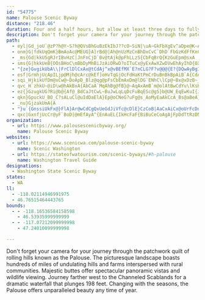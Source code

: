 ```yaml
---
id: "54775"
name: Palouse Scenic Byway
distance: "218.46"
duration: Four and a half hours, but allow at least three days to fully experience the byway.
description: Don't forget your camera for your journey through the patchwork quilt of rolling hills known as the Palouse. The picturesque landscape boasts hundreds of miles of undulating hills and farms interspersed with rural communities. Majestic buttes offer spectacular panoramic vistas and wildlife viewing. Journey farther west to the Channeled Scablands for a dramatic waterfall that plunges 198 feet. Changing with the seasons, the Palouse offers unparalleled beauty any time of year.
path:
  - eyl|Gd_joU`@zP?h@Y~S?h@QVsBhGuBzEkIbJ??cO~SiN|\uA~GkFbXgEv^aDpe@K~AuApRc@dSOjF[hv@_@rUIv@gD~Z]zCId@wCpSoBfIEPSfB]nD_@fL?ThChWjF~J|OdUHXdBdEdCnJHVrQhbAzPtcADb@|Cp\JbBChBg@fPGbAMhAkDvUg@hDQbBKdAwAbNk@fZA~@@L~Ex`@dOng@fSla@
  - onm}G|fdkUqQmK}BmAoAc@MEUG}A]rBd@|Ah@nUzMzCnBhDxCvC`DhD`FbGzKdFfKnCpEnAfBb@f@^d@\^`AjAhBbBXXr@n@hBrArFxC`E`Bn@Pb@Pn@L^LvCj@lJrBlRrDlKrAbCRrA?bDWnD}@`DuAxOqJ|EgC~@O~APhBp@fB`Bx@vAh@nBTxBn@tLd@dDjAbFrHxTnAfBrBxBlF`DbPrIrBn@lHdA`IpD~AnAtAjCf@rA^~AXfDE`DI|@}@zESdBKlC?lE^`c@EvDXvWPzCR~A\~Az@lC~AfDl@x@hGxGfC`DzFxIxAnCzB|CtD`GdAtAvHxHd^vUbE~CbAfAxA~BlAfCnArExAxH`L~e@lBzIjBhKfA~DnBzFfDxF|D`J`IzO`AhD|CxNfAhJXxDZ|GlCrlA\fIjAlJfC`OzCnO`B`GhUbv@xC`JrAlChCjE~Ytd@~BjDlLfO|@nAbAlC~@~DLjAdDhq@r@hGjAbFf@xAt@fBlAxBdBzB|A~A`BjA|RnMjFfFj\l^dCxD`BjDpAlEjAlGPrBLnBhAph@f@rH\lCr@zDx@fDdAlD`GxOdG|Nr[bz@d@z@|AbCzBbCbA|@`DrB|ZbOjp@dYdC|BjAhBz@xBl@vBdNhu@fBpMxGfu@HfD?jGEzAcCb_@]zDQtAi@jCy@zCmR~h@mBtGuBfJs@~DuAtKmAbLi@jDo@lDmBdGwFhNkA`Fc@zDShCkBr{@MbLDxFf@dJpKhz@n@nGb@xFXvGNpIT~|ADlBR~E`Kj_AZzH?lBYdHgAbHs@hCy@|BmAdC{KnPuApCsAfEu@`DkAnI[~HDfFXxFxLj_ArGnd@`Fb`@TrCTfFHjEOjIq@dIgCvPcB`Qs@zJi@vMSxGGlK@`KHlHR`Gj@`M|@bMx@fIjAhJvMz{@vN|aAXtA~ChVx@`Jn@hJ|@xSHxSGrF[`Q_@nI}Fn|A_@fGo@fH}@hHs@xDuAlHw@dDyXlcA_CzJaHbWgCtJ_AxEu@zFSxCYzIB~Cn@fMhAzGnkAllEe@g@|DvPh@jCrChSn@~FXfDnLnyBZ`Fn@dH~@jHlBxKh`@~hBhCtKfBzIpTjcAlB`Lr@hJZvJAbHsDfkBJdEXrEr@rFd@lBrAxDdHvMtBrDnCrGlAhE`J``@h@nB~AdExAxCbC|D`MrOjE~FlD`GhFpLzZbz@zVtp@fBfF|@|Cv@zEVfE|Av_@HtFQjFm@fGYxAwPhs@[fBo@fGO`E@dFRtGdEtkA`@l[
  - _ms{Gd|kkUSgRJrIBvHzC|JnFnCjD`Bv@tAjk@pFhLLzS{CbFqBrQ{KzGuEpm@sxA
  - sms{G|hkkUeB{OOsBHoC\mBbDyMhBiJzAiORwD?oITuCx@yExAwXZwDVwEhAyIhD{OXeAj@iAf@_Ad@i@hAy@lEcBxAoA\Ab@k@xFiLlByIp@{BjHoOlAyAz@w@fC{A`NuDx@o@bAgB`BmEjD{MjGiOnCgF|@{CZcDB_AIoBSkBKuBRiCTu@nCeFl@yAT_ANyA?mCoAuJGmDPmBN{@t@_Cn@kCNyCKuC?iA^oNToDNeAr@eD~@mBfCaEhDuEvM{InGmDdBwAlAsB`@mAvAeGrAaDd@sBh@mH?mAsAuLcCoPI_DBgGRmPAsAa@uEy@mGe@mB]q@eBaC_LcJuBqBc@y@_@sAWgBGyBgFIqEi@mBc@oGsB}CeB_QyMu@}@yP}WmBmCs@m@_Ae@iBWm@B{BZ_NdCuKdBmBLgNe@{l@mCcGSmB@yANiAR_A^gBfAiAz@yB|CmH`NgAnA_B|@yAXcCWmZgJaAU{BKiBVwAf@_Al@uNlMsCzBiA^iBRmC[q[mKaKsCeAM_FO{@OuAk@qEsCcBq@oCm@gD?wGlBwBRkABiBEsh@uEgACoAL{@X{ExCuMpFwGbCeM~DcEv@wEf@aBj@kBpAy@hAiDlHgBjCy@z@kBjAwCz@_BH{EQeBYi@YcA}@y@sAk@{AaJuZsA}FmCuNo@eBo@_A}@y@aAk@eAUg]mAeCYmAc@sGgEgE_E}SeXoC_EcBaDqIoRw@mAuBeCgBmAwHaEoA}@u@s@}@eAiAyByAaEqLcs@_@sCOyBGmB@eBt@ye@HoMOoDi@yDwDaRSsAOsDFaDj@oMf@uUsAqQa@kMrAeKvBcJNqHq@mFQwCkE}NeC{MyCcS}FcR{DiD}F{EuJfCrIi^Oyf@dCqH|DnCoAiAq@m@m@m@mAeAu@q@DEcDuCuAmAgHgI{C{C_BqCiAyAo@g@{HyEmUuOyEaCwB_@qB@aCVwBr@_GrCwDlAcAReDDcAG}AWo@SyKaFmDkAqOgCmi@eHqGgAcFmAsGyB{GyCcDgB}FyDiLuJsIaKgG{Ia[eg@iCgDsBmBuEwCuBo@eHsAuCyAaHyE_By@e`@qFsCy@y@a@qAmAq@_AyAqCma@ahA_FmJaCmDsWm\kAkAyQcOmGsG{GuK}DgHo@y@qC}BeBi@wCW_j@s@kF_@sGsAgXsHyAQ}CHeUrFaErAmFzCuDdD{a@`d@{DvDaB|@gA^qATsBCsKmBsGw@}ABmY`CcEj@sDdAsEfCyBrBcBfB{KzMmB`BoDhBcATgDX_BE_BUqBs@sWmN_CaAsCe@_QgAsr@qDsDe@yA_@sDmAcEmC{IyGch@_a@}DmD}B_DsBqEo@qBs@sCiXotAu@sDi@eBs@aBaEgFoRgT{BoCaBmCoAeDcA{EUkBmCgd@_@qCo@sCaBiDcBqB_GmEk@YoCm@e@_@OYm@sBaBmLYm@g@KmHv@O}ElAK
  - "{ze}GvgikUbA\\|FrClDlCxAx@tCdAj^x@vBEfMX`E?nCLG?F?v@@@{E?{DQwAyBgIs@aBs@kAu@iBgDoKe@_C_@sFY_Co@sD}@{BoCaFaEqJyBaKYo@[s@]WiHEgCDe@e@WmAa@_G}BeU}BuLo@sEiAiUiDwZcC{Q}EeZsCiOcCmJsAuEiA}BiAsEyCcHs@mCaBuNeGwWy@eHYyGW{CkA{DiBuFaDyGqL}TwBsGy@qAcJ{Ge@_CCuAHed@IsBu@_BeKyJiEuE}CgEwBgFoDsHiOqWeA_COqADaDZmBdH}KOkAq@iNUqBs@eCmNoHmByAeMgO{@{AwCuGqFoNuByIwAsGoCuI}A_D}GgLi@uCM_AAwAM}hAK_Ee@eEy@yDaI}WkEoMeBaCqNiO}CeEcBaDkAmDkAsFmFaj@iDea@sFgl@wBqWeAeIsCuLSeASgCHyE~Bs{@|@kUB_DKeHWuHUmBmAyBqEuFa@}@_@oBGwCQuc@EkAOy@}@}BwHeN_@iAIaANoHVsEjBmKXuD@kBl@oGh@}D^cBh@}AfDgGlGgIxDyGrAwCfEkLxIkYjD}Jx@_DZsBTam@VqI^{Cb@uBtGgWjA}Fn@yFrEak@^sBrAsDd@y@p@y@jA_AlDyAdOgExA_AxAkB`HiOnAgB|@q@~Au@nA]dLM|AYbC}AnAuBbFuOh@qDBiB}@iOUgGmGca@MyA?uAHwAh@aCn@wArAoAxAe@lFLf@^Vr@f@fHTp@d@L|I?r@MAan@uHKgDm@eEqA{FsCu@McACy@x@y@rAmJnX}@xByDfHqHbMsBlCsCpB}Bf@cDGmGsAwBM{@Dy@Ry@XcAn@qJbHoBfCmDbKsBxEmA`BcA~@kPtHaEbC_EnCyAdBcEfJ_AfAm@b@eAZw@BuAW_BaAkGeG_SiQwd@ec@yCsB}DsAuDm@wC?yRrAmC~@qHhFs@X_CVgDD_Cl@eAx@}AzBw@jDKxAErBNzE|AfZpBtK|@hDl@dEDxCEnCOdBY|Ai@fBm@nAeDvFw@z@_Ap@o@R}@JiB?sB`@yB|Ay@lAeAlC_@~AyBhNcBzIkEnNo@xAuB`Ds@p@gCjB_Br@iCj@cDFwZ_CcCFyA^mAh@sAfAiA~Au@zAo@lBi@hCi@hFc@xBu@fB}BfCiAn@iAXk@FgCYmF{CsCqB}CkAsC[}BCeEp@cAXcAf@}CbCoCzCeLlNgD`FmEzIoB~CmAlA_BdAiA`@yCVs@KcCm@wF}C_Cy@wBa@sB?_ADaJzAcBd@gKrBiFd@]\\Sr@[vH?fEJfHl@tYoa@jBcCTgB^iCvAmAhA{B~CgBlEmEfM}@pBa@l@i@l@iAr@cB^cBG{@MyAw@cQgNcCuAsA_@eAMgCBo@NaDrAeAz@eAdBy@dBgH|UgAxBkAlB}ClCcBv@oBf@qu@xDeCTgFhAcFfBcDfBcD`CaYtUgDxAiB^_C@sCYsCgA{BaBoAyA_BqCi@sAsDmL_BoDyAsBiAkAgBmAgDmAkBWgFAgD_@cEkAwBgAkDsC}AaBqMyRwAaB_EgDiAm@cAi@sD{@wBQiD?mBV_B^}Bz@sBlAgHjGeq@tm@so@lg@{XtTmDzC{Z|]sFbHiBrDiBxEyQlg@iB`DmDlEmCxBeBdA}CjAeKxAgCr@yDtBcD~CcSzV_CrBmE`DwBfAuXdKqCfAkAx@uDlDyAdB}GtIy@xAmA~C[rAs@nFO~FDnBNxBTjBjGd_@lFh]bBfHlI~Vn@jD\\hId@hZ?tGe@`CkGlSy@tAoBdC_CpDaCzFcChH{BrFkKbSsAvBs@r@O`GiX?eKLoAP}Ax@cBqDmBiGa@s@{JuJsA_AcCk@_c@{DiDs@gCkAoRaMiRuOoAsAwCuDwGaLu@eBi@eB]{AoDaVeAyDyMqYuNy]iC{EoIgMoRc[mBuBkA_AwF}DmBgAmBm@sFw@oImBqDaBgGyDmEeDiAmASa@u@eCgB}IQqBCwANiB`Fe\\T}CHgBN{NOgBo@wCsBwFsCaGsAwD{Kya@_@gBo@uLyAyIgTwbAoQyd@mDoLcGiJ}BsEu^}v@i@}AEcEDmKJyAvAmJZcDLeC?yDe@}WzNseBNwCCoCa@qKYaC}@{Ec@kDaBeSaFiUe@sGSuAe@oAm@{@_DqC}@mAiFoJw@gAo@]iEE}Aa@mCmB_E_Ca[kSy@_@oA_@oK_BuAe@}@sAyC_HaG{H}EuIcAeAoEoDs@eAUc@gBaFcBgHo@aBy@_AyFeEi@o@m@wBUGmD@yA{AsAsCm@q@WSiBEDaFoK?A_D"
  - esf|GrmhjUcApILjp@Mjh@cArc@kEf]oHvTqGjOcFdHaKtPmCrDuBnBkBpAiB`A{CdAmB^gGl@mF~@sA^uAj@e^~PsDxBwDhB}F|D}HjGoBzB{ArCo@dBiAdF_@`EEtC?dBPrDzEto@FtCE|DK`B_BrJ}B`L_AzCsAfDy@vAmA`BuAxAyBxAwOlI{BjBkDpDgQfY}BfE{JnPyTlc@_B~DqEhOwYxdAoE`NwB`FsCpFeZzg@sCrCyQtKwHhF_A~@sHdGaF`DwCbAyGfBqgA~XiR~HsEzB{d@rKmNxCwLxCsBt@}IrE_O`HwElCo@~@wCjCwInJi@`AaMbZiBxDiA`BiAjAgBjAoDlAmf@lGyA@gBOwNyCgDc@oCPyAXcAd@yBlB{BjD_Vzg@sAdCyAzBeAdA}@r@iBdAqA`@{CXsGHiH^kClAs@n@s@dAk@rA_@dAu@lDM~AU~Ig@xCe@vAo@nAmBhB}Ad@_BDoBe@i@[aHaGcCeAyFy@]K_BFmCp@s@^oAlAs@~@k@lAcAxDOpAIrB[|QKlEQ`Bo@|AoAtBCR}AxCu@j@mMe@cQW?Bw@E
  - sqi_HjkikUfDm@xCw@~DoApD_Blz@qg@pFsCbEmAxDm@lDG`ENhC\lCp@~Bx@xDzB~_@tYzGnEhJ`HnGjEbFnCjn@tWb~@d_@vDfB`EvAvHnDfz@~\xBr@bDj@bEjApI`AjHPpQaAbN}BdBm@hEy@dD_@|F_@fHMxYdAxFE`Nt@hC?`HV|FCfGNhEXpJXlDKdM`@pHSlCH~R?zYEz`@WjJDxEKlCHdNQfFSlLFfEYxTPxPYfj@Ild@UxDFfDKbLv@`CDnvAxU|Fd@zHRxIIpqCyOvGm@xE_AvGuBzDkBfHmE|CeCvCoCvk@yo@tQ{SrDiDpJmHlDwBvHuDrDyAri@qQzYgKpNqE|EgA~H{@tCI~pAMjLm@fJ}ArGgBjGeCrE{BbC{A~GeF~BsBbJeKvCcErDaGrCqFrBoEfE_Lbd@evA~CqHlBuCrA_BzD{C|@e@bCcAaEhB
  - qvc_H`zhkU~@iD\w@hAkBxA{AbCaA`MqAhBg@fB}@~AqAxAmB`m@olAtBwCdYu\lKsKl@gAh@_B~@yGTy@rA{B|CsExAsDxAsFXsBXyDh@uNI_Eu@}L}Aq]EsFJsD^aE|@mF`Kkf@xAqJlAsMTsDEgBWkCQuD?sCNyC~@eGrAmDrAsBdAmAxAgAtAq@veAcRdA_@fBaAfHsG|AuBfKuTjAkBlB{B|@_Bd@_BXeCn@qKZsFLsDIkBe@{G@uDHeBfDgWj@oDv@yCdA{CbBcDbA{AhAqAlC{BxEgClm@wYzCkBhEyDvW_Xx@cAZo@\sBD_A?qGT{Bl@sAxFgH|A_BrB_BvIoEhEyCnI{G|BwBpMwN
  - ez{}GzugkUG?Ri@b@{Af@_BdCaJtCwL~BuJwLqLqDcFuBqESc@gS}b@UW_EqEwKuI{JyMmBaAqJLm@wA_@kCg@{@qBcBWg@P}FuCsQi@uFGsHqEDwAs@{@Dg@l@{@FgB?eDlDqBr@_BEmHoEmMZgDu@cJqGmDaAwCD_OrDcDE{MaJc@?Qg@cHkFaCiBcA_@gDD_JbBeEg@gI?cD{@_EDiEdA_@Hc@rc@cFC_HC_JYmJEmJhAmC[uMuEw@YqCDqBn@qFD{@YmBaEJsXDsJQev@[sWYwEmAuEmAiB_EmDc`@_c@_@EWm@gGmH_DqFqEgJ_CmD{IkKIm@gEmDmB?UDeCvBmBfDyAnAiEb@iKdABA}BTeIjBa@Rw@`@[o@q@Sc@cGeByG_EcKC{@U?wF_My@iAwGuIqDsHgEiLSg@yNk`@uBaJcEoW{AgEu@sAm@eA{CuDiFsDqHyBcDkCcNuR_D_CiF}AkDEeSD_FwA_f@gSQcA_IuCmMwKg@{@cGgFBBoBcBeAEC[iEKiD?oAEsCGEkHKuH
  - qkn}GpuckU_BO_C?sALuCl@uIdDaElA}Ep@oCNeG?uFg@s_AoMyEaAkCcA_Bs@aBeA}@s@i@_@WWSOiAgAu]sc@mDcEcCaByDyA}Ck@mFOiBHqDr@
  - _nu}GjzakUmA{A
  - "}u`{GnssiUkFx@}FlA}Ar@wCdCgQxUeGdJiVfc@cDlE}CzCoB|AaCxAiCx@oUrFcDnBmBdCcE`Hy\\lm@}ExJkA`DcAfDgAfFq@~Ei@|FIlDI~H?fp@ElD]tEk@`F}ArIsD|NiDfOiBzGm@hBeB|DaBrCeBdC}EhFml@jj@kHfH}BzCoBbDoBfEcBbFoa@|gA}AnCoAvAy@r@}BfAkAVcBL{LX}ASgAYaOmIyB{AiBqB{HcNsEmG}DqDmFmDeO{Fyd@uP}Bk@yESwCHoBR{EtAeCjAwCtB_B|AiAtAkMfS_HzJ_DfDqZdYgCvAkCr@{Jj@mBZgD~@eBv@qIxE{ErCuDrCwC`DoAfBiBdDuMdZwAlC_D~DsBnBiA|@aExBuAf@mE|@}DFiRs@mB?yBXkA^}Ar@oBlBsDtEmApAiCjBcBl@gBXoRdAyEtAmAp@wCdCqA`BkTp[yB~B{BrAyAf@wBVuA@}BUcBi@sUiL{HgEaHaD_Cg@wDQiCJaFx@uDfBcQvMoe@v_@wDpC_Bx@qA`@uC`@id@y@_PMmEPeN~@qLNwDu@iDmAgHgEOK{BkDkB_DaB}CqAmC_@qAEMsAwFc@wCCe@G_Ai@iJQqEA_AGsDLkGNcI\\mPCQa@wE?CYmDw@wBcB}BMGQWsBo@D@~BdAbB`Cp@vCl@pCf@|BE|A[dOa@vTNdEFlDr@lKXfFnBzGR~@JPFVhAtBLVd@bAl@`Ap@nAx@nAdBxCTPNJ~@r@bAv@VNpBlA"
  - qxc|GxnfjUcCr@yF`BoD|@mEfAyA^{EnAuEL{IkHcFaF{BiBuCeCoAgAjFpDdTtRzDNza@kKDAdNcFt@YfAMlCYhC`@lAl@HDVLyBu@{Da@mFtA_HfCmD|@
organization:
  - url: https://www.palousescenicbyway.org/
    name: Palouse Scenic Byway
websites:
  - url: https://www.scenicwa.com/palouse-scenic-byway
    name: Scenic Washington
  - url: https://stateofwatourism.com/scenic-byways/#h-palouse
    name: Washington Travel Guide
designations:
  - Washington State Scenic Byway
states:
  - WA
ll:
  - -118.02114946991975
  - 46.76515464443765
bounds:
  - - -118.16536584158598
    - 46.53935999999999
  - - -117.07212099999998
    - 47.24010099999998

---
```


Don't forget your camera for your journey through the patchwork quilt of rolling hills known as the Palouse. The picturesque landscape boasts hundreds of miles of undulating hills and farms interspersed with rural communities. Majestic buttes offer spectacular panoramic vistas and wildlife viewing. Journey farther west to the Channeled Scablands for a dramatic waterfall that plunges 198 feet. Changing with the seasons, the Palouse offers unparalleled beauty any time of year.
